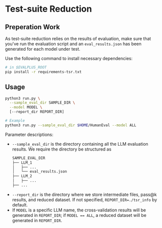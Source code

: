 # Test-suite Reduction

## Preperation Work

As test-suite reduction relies on the results of evaluation, make sure that you've run the evaluation script and an `eval_results.json` has been generated for each model under test.

Use the following command to install necessary dependencies:

```bash
# in $EVALPLUS_ROOT
pip install -r requirements-tsr.txt
```

## Usage

```bash
python3 run.py \
  --sample_eval_dir SAMPLE_DIR \
  --model MODEL \
  [--report_dir REPORT_DIR]

# Example
python3 run.py --sample_eval_dir $HOME/HumanEval --model ALL
```

Parameter descriptions:
* `--sample_eval_dir` is the directory containing all the LLM evaluation results. We require the directory be structured as
    ```bash
    SAMPLE_EVAL_DIR
    ├── LLM_1
    │   ├── ...
    │   └── eval_results.json
    ├── LLM_2
    │   ├── ...
    ├── ...
    ```
* `--report_dir` is the directory where we store intermediate files, pass@k results, and reduced dataset. If not specified, `REPORT_DIR=./tsr_info` by default.
* If `MODEL` is a specific LLM name, the cross-validation results will be generated in `REPORT_DIR`; if `MODEL == ALL`, a reduced dataset will be generated in `REPORT_DIR`.

